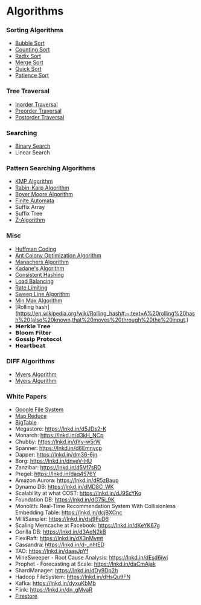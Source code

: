 # Algorithms

### Sorting Algorithms

* [Bubble Sort](./src/Algorithms/Sorting/BubbleSort)
* [Counting Sort](./src/Algorithms/Sorting/CountingSort)
* [Radix Sort](./src/Algorithms/Sorting/RadixSort)
* [Merge Sort](./src/Algorithms/Sorting/MergeSort)
* [Quick Sort](./src/Algorithms/Sorting/QuickSort)
* [Patience Sort](./src/Algorithms/Sorting/PatienceSort)

### Tree Traversal

* [Inorder Traversal](./src/Algorithms/Traversals/Tree/Inorder)
* [Preorder Traversal](./src/Algorithms/Traversals/Tree/Preorder)
* [Postorder Traversal](./src/Algorithms/Traversals/Tree/Postorder)

### Searching

* [Binary Search](./src/Algorithms/Searching/BinarySearch)
* Linear Search

### Pattern Searching Algorithms

* [KMP Algorithm](./src/Algorithms/PatternSearching/KMPAlgorithm)
* [Rabin-Karp Algorithm](https://www.geeksforgeeks.org/rabin-karp-algorithm-for-pattern-searching/)
* [Boyer Moore Algorithm](https://www.geeksforgeeks.org/boyer-moore-algorithm-for-pattern-searching/)
* [Finite Automata](https://www.geeksforgeeks.org/finite-automata-algorithm-for-pattern-searching/)
* Suffix Array
* Suffix Tree
* [Z-Algorithm](https://www.geeksforgeeks.org/z-algorithm-linear-time-pattern-searching-algorithm/)

### Misc

* [Huffman Coding](https://www.geeksforgeeks.org/huffman-coding-greedy-algo-3/)
* [Ant Colony Optimization Algorithm](https://www.geeksforgeeks.org/introduction-to-ant-colony-optimization/)
* [Manachers Algorithm](https://www.geeksforgeeks.org/manachers-algorithm-linear-time-longest-palindromic-substring-part-4/)
* [Kadane's Algorithm](https://www.geeksforgeeks.org/largest-sum-contiguous-subarray/)
* [Consistent Hashing](https://www.toptal.com/big-data/consistent-hashing)
* [Load Balancing](https://kemptechnologies.com/load-balancer/load-balancing-algorithms-techniques/)
* [Rate Limiting](https://konghq.com/blog/how-to-design-a-scalable-rate-limiting-algorithm/)
* [Sweep Line Algorithm](https://www.geeksforgeeks.org/given-a-set-of-line-segments-find-if-any-two-segments-intersect/)
* [Min Max Algorithm](https://www.geeksforgeeks.org/minimax-algorithm-in-game-theory-set-1-introduction/)
* [Rolling hash](https://en.wikipedia.org/wiki/Rolling_hash#:~:text=A%20rolling%20hash%20(also%20known,that%20moves%20through%20the%20input.)
* 𝗠𝗲𝗿𝗸𝗹𝗲 𝗧𝗿𝗲𝗲
* 𝗕𝗹𝗼𝗼𝗺 𝗙𝗶𝗹𝘁𝗲𝗿
* 𝗚𝗼𝘀𝘀𝗶𝗽 𝗣𝗿𝗼𝘁𝗼𝗰𝗼𝗹
* 𝗛𝗲𝗮𝗿𝘁𝗯𝗲𝗮𝘁

### DIFF Algorithms

* [Myers Algorithm](https://blog.robertelder.org/diff-algorithm/)
* [Myers Algorithm](https://medium.com/skyrise/the-myers-diff-algorithm-and-kotlin-observable-properties-69dfb18541b)

### White Papers

* [Google File System]([https://lnkd.in/d2-wnyqZ](https://static.googleusercontent.com/media/research.google.com/en//archive/bigtable-osdi06.pdf))
* [Map Reduce](https://lnkd.in/dvE8-s8M)
* [BigTable](https://lnkd.in/drmvvSAK)
* Megastore: https://lnkd.in/d5JDs2-K
* Monarch: https://lnkd.in/d3kH_NCp
* Chubby: https://lnkd.in/dYy-w5rW
* Spanner: https://lnkd.in/d6Emnycp
* Dapper: https://lnkd.in/dm36-6jn
* Borg: https://lnkd.in/dnveV-HU
* Zanzibar: https://lnkd.in/d5Vf7sRD
* Pregel: https://lnkd.in/daq4576Y
* Amazon Aurora: https://lnkd.in/dR5zBaup
* Dynamo DB: https://lnkd.in/dMD8C_WK
* Scalability at what COST: https://lnkd.in/dJ9ScYKq
* Foundation DB: https://lnkd.in/dG75i_9K
* Monolith: Real-Time Recommendation System With Collisionless Embedding Table: https://lnkd.in/dcjBXCnc
* MilliSampler: https://lnkd.in/dsj9FuD6
* Scaling Memcache at Facebook: https://lnkd.in/dKeYK67g
* Gorilla DB: https://lnkd.in/d3AeN2kB
* FlexiRaft: https://lnkd.in/dX3nMvmt
* Cassandra: https://lnkd.in/d-_nhtED
* TAO: https://lnkd.in/daasJpYf
* MineSweeper - Root Cause Analysis: https://lnkd.in/dEsd6iwj
* Prophet - Forecasting at Scale: https://lnkd.in/daCmAjak
* ShardManager: https://lnkd.in/dDy9Dp2h
* Hadoop FileSystem: https://lnkd.in/dHsQu9FN
* Kafka: https://lnkd.in/dyxuKbMb
* Flink: https://lnkd.in/dn_gMvaR
* [Firestore](https://storage.googleapis.com/pub-tools-public-publication-data/pdf/d647cb73166040a82b7e5569574451be517f5c59.pdf)
